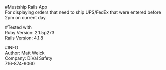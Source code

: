 #Mustship Rails App  
For displaying orders that need to ship UPS/FedEx that were entered before 
2pm on current day.

#Tested with  
Ruby Version:  2.1.5p273  
Rails Version: 4.1.8

#INFO  
Author: Matt Weick  
Company: DiVal Safety  
716-874-9060